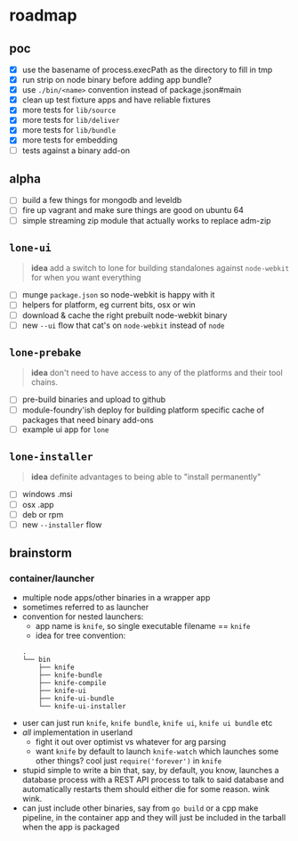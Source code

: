 # roadmap

## poc

- [x] use the basename of process.execPath as the directory to fill in tmp
- [x] run strip on node binary before adding app bundle?
- [x] use `./bin/<name>` convention instead of package.json#main
- [x] clean up test fixture apps and have reliable fixtures
- [x] more tests for `lib/source`
- [x] more tests for `lib/deliver`
- [x] more tests for `lib/bundle`
- [x] more tests for embedding
- [ ] tests against a binary add-on

## alpha

- [ ] build a few things for mongodb and leveldb
- [ ] fire up vagrant and make sure things are good on ubuntu 64
- [ ] simple streaming zip module that actually works to replace adm-zip

## `lone-ui`

> **idea** add a switch to lone for building standalones against `node-webkit` for
    when you want everything

- [ ] munge `package.json` so node-webkit is happy with it
- [ ] helpers for platform, eg current bits, osx or win
- [ ] download & cache the right prebuilt node-webkit binary
- [ ] new `--ui` flow that cat's on `node-webkit` instead of `node`

## `lone-prebake`

> **idea** don't need to have access to any of the platforms and their tool chains.

- [ ] pre-build binaries and upload to github
- [ ] module-foundry'ish deploy for building platform specific cache of packages
    that need binary add-ons
- [ ] example ui app for `lone`

## `lone-installer`

> **idea** definite advantages to being able to "install permanently"

- [ ] windows .msi
- [ ] osx .app
- [ ] deb or rpm
- [ ] new `--installer` flow

## brainstorm

### container/launcher

- multiple node apps/other binaries in a wrapper app
- sometimes referred to as launcher
- convention for nested launchers:
    - app name is `knife`, so single executable filename == `knife`
    - idea for tree convention:
    ```
    .
    └── bin
        ├── knife
        ├── knife-bundle
        ├── knife-compile
        ├── knife-ui
        ├── knife-ui-bundle
        └── knife-ui-installer
    ```
- user can just run `knife`, `knife bundle`, `knife ui`, `knife ui bundle` etc
- *all* implementation in userland
    - fight it out over optimist vs whatever for arg parsing
    - want `knife` by default to launch `knife-watch` which launches some other things?
        cool just `require('forever')` in `knife`
- stupid simple to write a bin that, say, by default, you know, launches a
    database process with a REST API process to talk to said database and
    automatically restarts them should either die for some reason.  wink wink.
- can just include other binaries, say from `go build` or a cpp make pipeline,
    in the container app and they will just be included in the tarball when
    the app is packaged
